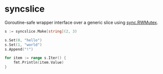 # syncslice

Goroutine-safe wrapper interface over a generic slice using [sync.RWMutex](https://pkg.go.dev/sync#RWMutex).

```go
s := syncslice.Make[string](2, 3)

s.Set(0, "hello")
s.Set(1, "world")
s.Append("!")

for item := range s.Iter() {
    fmt.Println(item.Value)
}
```
